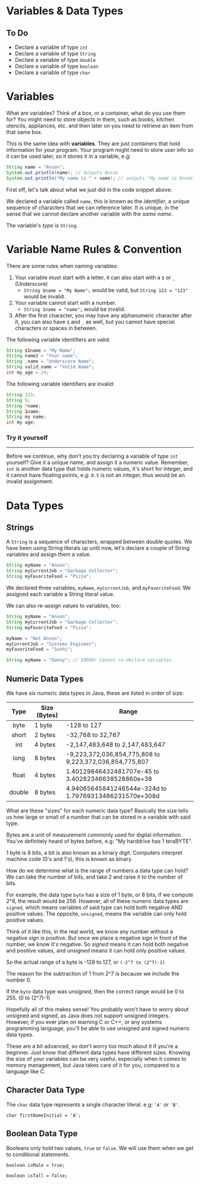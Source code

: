 # Variables & Data Types

To Do
-

- Declare a variable of type `int`
- Declare a variable of type `String`
- Declare a variable of type `double`
- Declare a variable of type `boolean`
- Declare a variable of type `char`

# Variables

What are variables? Think of a box, or a container, what do you use them for? You might need to store objects in them, such as books, kitchen utencils, appliances, etc. and then later on you need to retrieve an item from that same box.

This is the same idea with **variables**. They are just containers that hold information for your program. Your program might need to store user info so it can be used later, so it stores it in a variable, e.g:

```Java
String name = "Anson";
System.out.println(name); // Outputs Anson
System.out.println("My name is " + name); // outputs "My name is Anson"
```

First off, let's talk about what we just did in the code snippet above:

We declared a variable called `name`, this is known as the *identifier*, a unique sequence of characters that we can reference later. It is unique, in the sense that we cannot declare another variable with the *same name*.

The variable's *type* is `String`.

# Variable Name Rules & Convention

There are some rules when naming variables:

1) Your variable must start with a letter, it can also start with a `$` or `_` (Underscore)
    - `String $name = "My Name";` would be valid, but `String 123 = "123"` would be invalid.
2) Your variable cannot start with a number.
    - `String 1name = "name";` would be invalid.
3) After the first character, you may have any alphanumeric character after it, you can also have `$` and `_` as well, but you cannot have special characters or spaces in between.

The following variable identifiers are valid:

```Java
String $1name = "My Name";
String name2 = "Your name";
String _name = "Underscore Name";
String valid_name = "Valid Name";
int my_age = 24;
```

The following variable identifiers are invalid:

```Java
String 123; 
String %;
String *name;
String 1name;
String my name;
int my age;
```

### Try it yourself
---
Before we continue, why don't you try declaring a variable of type `int` yourself? Give it a unique name, and assign it a numeric value. Remember, `int` is another data type that holds numeric values, it's short for integer, and it cannot have floating points, e.g: `0.5` is not an integer, thus would be an invalid assignment.

# Data Types

## Strings

A `String` is a sequence of characters, wrapped between double quotes. We have been using String literals up until now, let's declare a couple of String variables and assign them a value.

```Java
String myName = "Anson";
String myCurrentJob = "Garbage Collector";
String myFavoriteFood = "Pizza";
```

We declared three variables, `myName`, `myCurrentJob`, and `myFavoriteFood`. We assigned each variable a String literal value.

We can also re-assign values to variables, too:

```Java
String myName = "Anson";
String myCurrentJob = "Garbage Collector";
String myFavoriteFood = "Pizza";

myName = "Not Anson";
myCurrentJob = "Systems Engineer";
myFavoriteFood = "Sushi";

String myName = "Danny"; // ERROR! Cannot re-declare variables.
```

## Numeric Data Types

We have six numeric data types in Java, these are listed in order of size:

| Type | Size (Bytes)   | Range                           |
|:----:|----------------|---------------------------------|
| byte | 1 byte         | -128 to 127                     |
| short| 2 bytes        | -32,768 to 32,767               |
|int   | 4 bytes        | -2,147,483,648 to 2,147,483,647 |
|long  | 8 bytes        | -9,223,372,036,854,775,808 to 9,223,372,036,854,775,807 |
| float| 4 bytes        | 1.40129846432481707e-45 to 3.40282346638528860e+38 |
|double|8 bytes         | 4.94065645841246544e-324d to 1.79769313486231570e+308d |

What are these "sizes" for each numeric data type? Basically the size tells us how large or small of a number that can be stored in a variable with said type. 

Bytes are a unit of measurement commonly used for digital information. You've definitely heard of bytes before, e.g: "My harddrive has 1 teraBYTE".

1 byte is 8 bits, a bit is also known as a binary digit. Computers interpret machine code (0's and 1's), this is known as binary.

How do we determine what is the range of numbers a data type can hold? We can take the number of bits, and take 2 and raise it to the number of bits.

For example, the data type `byte` has a size of 1 byte, or 8 bits, if we compute 2^8, the result would be 256. However, all of these numeric data types are `signed`, which means variables of said type can hold both negative AND positive values. The opposite, `unsigned`, means the variable can only hold positive values.

Think of it like this, in the real world, we know any number without a negative *sign* is positive. But once we place a negative *sign* in front of the number, we know it's negative. So *signed* means it can hold both negative and positive values, and *unsigned* means it can hold only positive values.

So the actual range of a byte is -128 to 127, or `(-2^7 to (2^7)-1)`

The reason for the subtraction of 1 from 2^7 is because we include the number 0.

If the `byte` data type was *unsigned*, then the correct range would be 0 to 255. (0 to (2^7)-1)

Hopefully all of this makes sense! You probably won't have to worry about unsigned and signed, as Java does not support unsigned integers. However, if you ever plan on learning C or C++, or any systems programming language, you'll be able to use unsigned and signed numeric data types.

These are a bit advanced, so don't worry too much about it if you're a beginner. Just know that different data types have different sizes. Knowing the size of your variables can be very useful, especially when it comes to memory management, but Java takes care of it for you, compared to a language like C.

## Character Data Type

The `char` data type represents a single character literal. e.g: `'A'` or `'B'`.

`char firstNameInitial = 'A';`

## Boolean Data Type

Booleans only hold two values, `true` or `false`. We will use them when we get to conditional statements.

`boolean isMale = true;`

`boolean isTall = false;`
